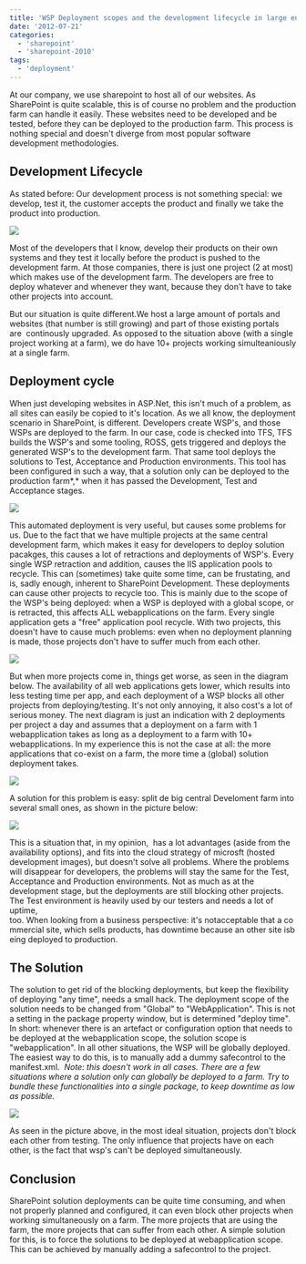 ```yaml
---
title: 'WSP Deployment scopes and the development lifecycle in large environments'
date: '2012-07-21'
categories:
  - 'sharepoint'
  - 'sharepoint-2010'
tags:
  - 'deployment'
---
```


At our company, we use sharepoint to host all of our websites. As SharePoint is quite scalable, this is of course no problem and the production farm can handle it easily. These websites need to be developed and be tested, before they can be deployed to the production farm. This process is nothing special and doesn't diverge from most popular software development methodologies.

## Development Lifecycle

As stated before: Our development process is not something special: we develop, test it, the customer accepts the product and finally we take the product into production.

[![](images/8168.Deployment1.png)](http://bloggingabout.net/cfs-file.ashx/__key/CommunityServer.Blogs.Components.WeblogFiles/bas/8168.Deployment1.png)

Most of the developers that I know, develop their products on their own systems and they test it locally before the product is pushed to the development farm. At those companies, there is just one project (2 at most) which makes use of the development farm. The developers are free to deploy whatever and whenever they want, because they don't have to take other projects into account.

But our situation is quite different.We host a large amount of portals and websites (that number is still growing) and part of those existing portals are  continously upgraded. As opposed to the situation above (with a single project working at a farm), we do have 10+ projects working simulteaniously at a single farm.

## Deployment cycle

When just developing websites in ASP.Net, this isn't much of a problem, as all sites can easily be copied to it's location. As we all know, the deployment scenario in SharePoint, is different. Developers create WSP's, and those WSPs are deployed to the farm. In our case, code is checked into TFS, TFS builds the WSP's and some tooling, ROSS, gets triggered and deploys the generated WSP's to the development farm. That same tool deploys the solutions to Test, Acceptance and Production environments. This tool has been configured in such a way, that a solution only can be deployed to the production farm*,* when it has passed the Development, Test and Acceptance stages.

[![](images/1070.Deployment2.png)](http://bloggingabout.net/cfs-file.ashx/__key/CommunityServer.Blogs.Components.WeblogFiles/bas/1070.Deployment2.png)

This automated deployment is very useful, but causes some problems for us. Due to the fact that we have multiple projects at the same central development farm, which makes it easy for developers to deploy solution pacakges, this causes a lot of retractions and deployments of WSP's. Every single WSP retraction and addition, causes the IIS application pools to recycle. This can (sometimes) take quite some time, can be frustating, and is, sadly enough, inherent to SharePoint Development. These deployments can cause other projects to recycle too. This is mainly due to the scope of the WSP's being deployed: when a WSP is deployed with a global scope, or is retracted, this affects ALL webapplications on the farm. Every single application gets a "free" application pool recycle. With two projects, this doesn't have to cause much problems: even when no deployment planning is made, those projects don't have to suffer much from each other.

[![](images/5127.deploymenttimeframe1.png)](http://bloggingabout.net/cfs-file.ashx/__key/CommunityServer.Blogs.Components.WeblogFiles/bas/5127.deploymenttimeframe1.png)

But when more projects come in, things get worse, as seen in the diagram below. The availability of all web applications gets lower, which results into less testing time per app, and each deployment of a WSP blocks all other projects from deploying/testing. It's not only annoying, it also cost's a lot of serious money. The next diagram is just an indication with 2 deployments per project a day and assumes that a deployment on a farm with 1 webapplication takes as long as a deployment to a farm with 10+ webapplications. In my experience this is not the case at all: the more applications that co-exist on a farm, the more time a (global) solution deployment takes.

[![](images/1205.deploymenttimeframe2.png)](http://bloggingabout.net/cfs-file.ashx/__key/CommunityServer.Blogs.Components.WeblogFiles/bas/1205.deploymenttimeframe2.png)

A solution for this problem is easy: split de big central Develoment farm into several small ones, as shown in the picture below:

[![](images/8561.Deployment3.png)](http://bloggingabout.net/cfs-file.ashx/__key/CommunityServer.Blogs.Components.WeblogFiles/bas/8561.Deployment3.png)

This is a situation that, in my opinion,  has a lot advantages (aside from the availability options), and fits into the cloud strategy of microsft (hosted development images), but doesn't solve all problems. Where the problems will disappear for developers, the problems will stay the same for the Test, Acceptance and Production environments. Not as much as at the development stage, but the deployments are still blocking other projects. The Test environment is heavily used by our testers and needs a lot of uptime, too. When looking from a business perspective: it's notacceptable that a commercial site, which sells products, has downtime because an other site isbeing deployed to production.

## The Solution

The solution to get rid of the blocking deployments, but keep the flexibility of deploying "any time", needs a small hack. The deployment scope of the solution needs to be changed from "Global" to "WebApplication". This is not a setting in the package property window, but is determined "deploy time". In short: whenever there is an artefact or configuration option that needs to be deployed at the webapplication scope, the solution scope is "webapplication". In all other situations, the WSP will be globally deployed. The easiest way to do this, is to manually add a dummy safecontrol to the manifest.xml.  *Note: this doesn't work in all cases. There are a few situations where a solution only can globally be deployed to a farm. Try to bundle these functionalities into a single package, to keep downtime as low as possible.*

[![](images/2604.deploymenttimeframe3.png)](http://bloggingabout.net/cfs-file.ashx/__key/CommunityServer.Blogs.Components.WeblogFiles/bas/2604.deploymenttimeframe3.png)

As seen in the picture above, in the most ideal situation, projects don't block each other from testing. The only influence that projects have on each other, is the fact that wsp's can't be deployed simultaneously.

## Conclusion

SharePoint solution deployments can be quite time consuming, and when not properly planned and configured, it can even block other projects when working simultaneously on a farm. The more projects that are using the farm, the more projects that can suffer from each other. A simple solution for this, is to force the solutions to be deployed at webapplication scope. This can be achieved by manually adding a safecontrol to the project.
